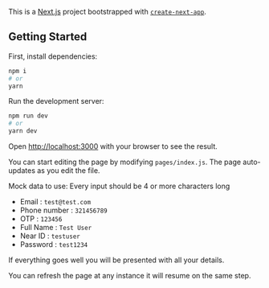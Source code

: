 This is a [Next.js](https://nextjs.org/) project bootstrapped with [`create-next-app`](https://github.com/vercel/next.js/tree/canary/packages/create-next-app).

## Getting Started

First, install dependencies:

```bash
npm i
# or
yarn
```
Run the development server:

```bash
npm run dev
# or
yarn dev
```

Open [http://localhost:3000](http://localhost:3000) with your browser to see the result.

You can start editing the page by modifying `pages/index.js`. The page auto-updates as you edit the file.

Mock data to use:
Every input should be 4 or more characters long

- Email :        `test@test.com`
- Phone number : `321456789`
- OTP :          `123456`
- Full Name :    `Test User`
- Near ID :      `testuser`
- Password :     `test1234`

If everything goes well you will be presented with all your details.

You can refresh the page at any instance it will resume on the same step.
